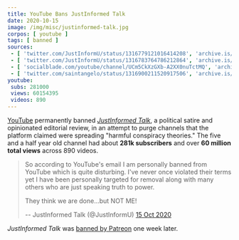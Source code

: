 ```yaml
---
title: YouTube Bans JustInformed Talk
date: 2020-10-15
image: /img/misc/justinformed-talk.jpg
corpos: [ youtube ]
tags: [ banned ]
sources:
 - [ 'twitter.com/JustInformU/status/1316779121016414208', 'archive.is/WeXtY' ]
 - [ 'twitter.com/JustInformU/status/1316783764786212864', 'archive.is/pAEGJ' ]
 - [ 'socialblade.com/youtube/channel/UCm5CkXzGXb-A2XX0nuTctMQ', 'archive.is/LWPaF' ]
 - [ 'twitter.com/saintangelo/status/1316900211520917506', 'archive.is/qDjHq' ]
youtube:
 subs: 281000
 views: 60154395
 videos: 890
---
```


[YouTube](/youtube/) permanently banned [_JustInformed
Talk_](https://justinformednews.com/), a political satire and opinionated
editorial review, in an attempt to purge channels that the platform claimed
were spreading "harmful conspiracy theories." The five and a half year old
channel had about **281k subscribers** and over **60 million total views**
across 890 videos.

> So according to YouTube's email I am personally banned from YouTube which is
> quite disturbing. I've never once violated their terms yet I have been
> personally targeted for removal along with many others who are just speaking
> truth to power.
>
> They think we are done...but NOT ME!
>
> -- JustInformed Talk (@JustInformU) [15 Oct 2020](https://archive.is/pAEGJ)

_JustInformed Talk_ was [banned by Patreon](/e/patreon-bans-justinformed-talk/) one week later.
